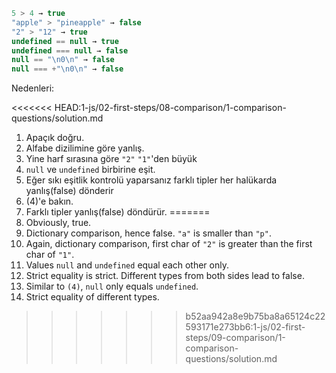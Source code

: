 

```js no-beautify
5 > 4 → true
"apple" > "pineapple" → false
"2" > "12" → true
undefined == null → true
undefined === null → false
null == "\n0\n" → false
null === +"\n0\n" → false
```

Nedenleri:

<<<<<<< HEAD:1-js/02-first-steps/08-comparison/1-comparison-questions/solution.md
1. Apaçık doğru.
2. Alfabe dizilimine göre yanlış.
3. Yine harf sırasına göre `"2"` `"1"`'den büyük
4. `null` ve `undefined` birbirine eşit. 
5. Eğer sıkı eşitlik kontrolü yaparsanız farklı tipler her halükarda yanlış(false) dönderir
6. (4)'e bakın.
7. Farklı tipler yanlış(false) döndürür.
=======
1. Obviously, true.
2. Dictionary comparison, hence false. `"a"` is smaller than `"p"`.
3. Again, dictionary comparison, first char of `"2"` is greater than the first char of `"1"`.
4. Values `null` and `undefined` equal each other only.
5. Strict equality is strict. Different types from both sides lead to false.
6. Similar to `(4)`, `null` only equals `undefined`.
7. Strict equality of different types.
>>>>>>> b52aa942a8e9b75ba8a65124c22593171e273bb6:1-js/02-first-steps/09-comparison/1-comparison-questions/solution.md
